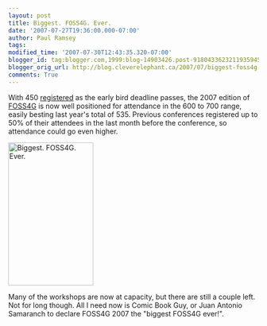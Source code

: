 ```yaml
---
layout: post
title: Biggest. FOSS4G. Ever.
date: '2007-07-27T19:36:00.000-07:00'
author: Paul Ramsey
tags: 
modified_time: '2007-07-30T12:43:35.320-07:00'
blogger_id: tag:blogger.com,1999:blog-14903426.post-9180433623211935945
blogger_orig_url: http://blog.cleverelephant.ca/2007/07/biggest-foss4g-ever.html
comments: True
---
```


With 450 [registered](http://2007.foss4g.org/register/) as the early bird deadline passes, the 2007 edition of [FOSS4G](http://2007.foss4g.org) is now well positioned for attendance in the 600 to 700 range, easily besting last year's total of 535.  Previous conferences registered up to 50% of their attendees in the last month before the conference, so attendance could go even higher.

<img src="http://www.quicklybored.com/content/wp-content/uploads/cbg.jpg" alt="Biggest. FOSS4G. Ever." width="171" height="288" />

Many of the workshops are now at capacity, but there are still a couple left.  Not for long though.  All I need now is Comic Book Guy, or Juan Antonio Samaranch to declare FOSS4G 2007 the "biggest FOSS4G ever!".